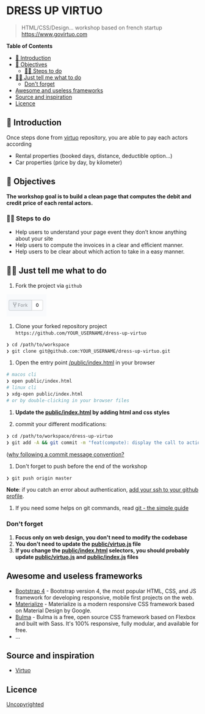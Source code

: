 # DRESS UP VIRTUO

> HTML/CSS/Design... workshop based on french startup https://www.govirtuo.com

<!-- START doctoc generated TOC please keep comment here to allow auto update -->
<!-- DON'T EDIT THIS SECTION, INSTEAD RE-RUN doctoc TO UPDATE -->
**Table of Contents**

- [🐣 Introduction](#-introduction)
- [🎯 Objectives](#-objectives)
  - [🏃‍♀️ Steps to do](#%E2%80%8D-steps-to-do)
- [👩‍💻 Just tell me what to do](#%E2%80%8D-just-tell-me-what-to-do)
  - [Don't forget](#dont-forget)
- [Awesome and useless frameworks](#awesome-and-useless-frameworks)
- [Source and inspiration](#source-and-inspiration)
- [Licence](#licence)

<!-- END doctoc generated TOC please keep comment here to allow auto update -->

## 🐣 Introduction

Once steps done from [virtuo](https://github.com/92bondstreet/virtuo) repository, you are able to pay each actors according

* Rental properties (booked days, distance, deductible option...)
* Car properties (price by day, by kilometer)

## 🎯 Objectives

**The workshop goal is to build a clean page that computes the debit and credit price of each rental actors.**

### 🏃‍♀️ Steps to do

* Help users to understand your page event they don’t know anything about your site
* Help users to compute the invoices in a clear and efficient manner.
* Help users to be clear about which action to take in a easy manner.

## 👩‍💻 Just tell me what to do

1. Fork the project via `github`

![fork](./img/fork.png)

1. Clone your forked repository project `https://github.com/YOUR_USERNAME/dress-up-virtuo`

```sh
❯ cd /path/to/workspace
❯ git clone git@github.com:YOUR_USERNAME/dress-up-virtuo.git
```

1. Open the entry point [/public/index.html](./public/index.html) in your browser

```sh
# macos cli
❯ open public/index.html
# linux cli
❯ xdg-open public/index.html
# or by double-clicking in your browser files
```

1. **Update the [public/index.html](./public/index.html) by adding html and css styles**

1. commit your different modifications:

```sh
❯ cd /path/to/workspace/dress-up-virtuo
❯ git add -A && git commit -m "feat(compute): display the call to action button"
```

([why following a commit message convention?](https://www.conventionalcommits.org)

1. Don't forget to push before the end of the workshop

```sh
❯ git push origin master
```

**Note**: if you catch an error about authentication, [add your ssh to your github profile](https://help.github.com/articles/connecting-to-github-with-ssh/).

1. If you need some helps on git commands, read [git - the simple guide](http://rogerdudler.github.io/git-guide/)

### Don't forget

1. **Focus only on web design, you don't need to modify the codebase**
2. **You don't need to update the [public/virtuo.js](./public/virtuo.js) file**
3. **If you change the [public/index.html](./public/index.html) selectors, you should probably update [public/virtuo.js](./public/virtuo.js) and [public/index.js](./public/index.js) files**

## Awesome and useless frameworks

* [Bootstrap 4](http://getbootstrap.com) - Bootstrap version 4, the most popular HTML, CSS, and JS framework for developing responsive, mobile first projects on the web.
* [Materialize](https://materializecss.com/) - Materialize is a modern responsive CSS framework based on Material Design by Google.
* [Bulma](https://bulma.io/) - Bulma is a free, open source CSS framework based on Flexbox and built with Sass. It's 100% responsive, fully modular, and available for free.
* ...

## Source and inspiration

* [Virtuo](https://www.govirtuo.com)

## Licence

[Uncopyrighted](http://zenhabits.net/uncopyright/)
